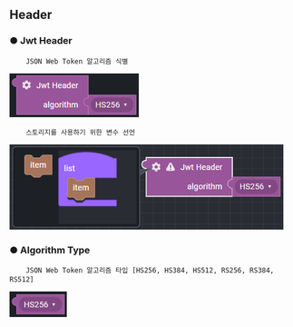 ## Header

### ● Jwt Header

        JSON Web Token 알고리즘 식별

![](../../../img/assets/image%20%28291%29.png)

        스토리지를 사용하기 위한 변수 선언

![](../../../img/assets/image%20%28315%29.png)

### ● Algorithm Type

        JSON Web Token 알고리즘 타입 [HS256, HS384, HS512, RS256, RS384, RS512]

![](../../../img/assets/image%20%28278%29.png)
